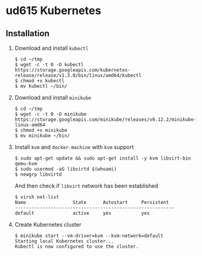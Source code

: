 # ud615 Kubernetes

## Installation

1. Download and install `kubectl`
   ```
   $ cd ~/tmp
   $ wget -c -t 0 -O kubectl https://storage.googleapis.com/kubernetes-release/release/v1.3.0/bin/linux/amd64/kubectl
   $ chmod +x kubectl
   $ mv kubectl ~/bin/
   ```

2. Download and install `minikube`
   ```
   $ cd ~/tmp
   $ wget -c -t 0 -O minikube https://storage.googleapis.com/minikube/releases/v0.12.2/minikube-linux-amd64
   $ chmod +x minikube
   $ mv minikube ~/bin/
   ```

3. Install `kvm` and `docker-machine` with `kvm` support
   ```
   $ sudo apt-get update && sudo apt-get install -y kvm libvirt-bin qemu-kvm
   $ sudo usermod -aG libvirtd $(whoami)
   $ newgrp libvirtd
   ```
   And then check if `libvirt` network has been established
   ```
   $ virsh net-list
   Name                 State      Autostart     Persistent
   ----------------------------------------------------------
   default              active     yes           yes
   ```

4. Create Kubernetes cluster
   ```
   $ minikube start --vm-driver=kvm --kvm-network=default
   Starting local Kubernetes cluster...
   Kubectl is now configured to use the cluster.
   ```
